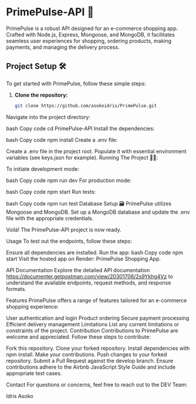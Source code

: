 # PrimePulse-API 🚀

PrimePulse is a robust API designed for an e-commerce shopping app. Crafted with Node.js, Express, Mongoose, and MongoDB, it facilitates seamless user experiences for shopping, ordering products, making payments, and managing the delivery process.

## Project Setup 🛠️

To get started with PrimePulse, follow these simple steps:

1. **Clone the repository:**
   ```bash
   git clone https://github.com/asokoidris/PrimePulse.git
Navigate into the project directory:

bash
Copy code
cd PrimePulse-API
Install the dependencies:

bash
Copy code
npm install
Create a .env file:

Create a .env file in the project root.
Populate it with essential environment variables (see keys.json for example).
Running The Project 🏃‍♀️:

To initiate development mode:

bash
Copy code
npm run dev
For production mode:

bash
Copy code
npm start
Run tests:

bash
Copy code
npm run test
Database Setup 🗃️
PrimePulse utilizes Mongoose and MongoDB. Set up a MongoDB database and update the .env file with the appropriate credentials.

Voilà! The PrimePulse-API project is now ready.

Usage
To test out the endpoints, follow these steps:

Ensure all dependencies are installed.
Run the app:
bash
Copy code
npm start
Visit the hosted app on Render: PrimePulse Shopping App.

API Documentation
Explore the detailed API documentation https://documenter.getpostman.com/view/20301706/2s9Ykhg4Vz to understand the available endpoints, request methods, and response formats.

Features
PrimePulse offers a range of features tailored for an e-commerce shopping experience:

User authentication and login
Product ordering
Secure payment processing
Efficient delivery management
Limitations
List any current limitations or constraints of the project.
Contribution
Contributions to PrimePulse are welcome and appreciated. Follow these steps to contribute:

Fork this repository.
Clone your forked repository.
Install dependencies with npm install.
Make your contributions.
Push changes to your forked repository.
Submit a Pull Request against the develop branch.
Ensure contributions adhere to the Airbnb JavaScript Style Guide and include appropriate test cases.

Contact
For questions or concerns, feel free to reach out to the DEV Team:

Idris Asoko